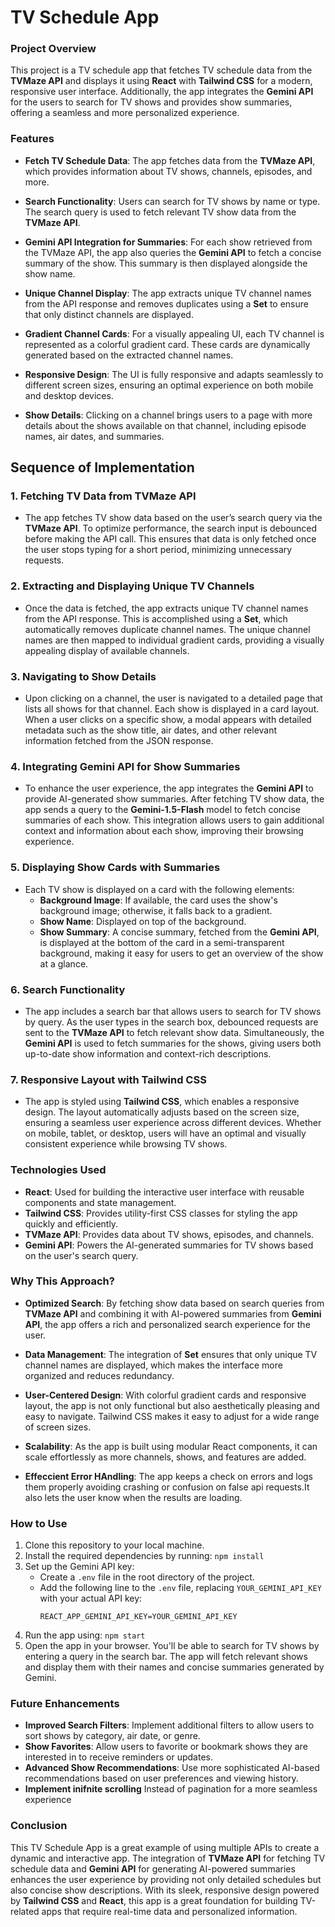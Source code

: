 # TV Schedule App

### Project Overview

This project is a TV schedule app that fetches TV schedule data from the **TVMaze API** and displays it using **React** with **Tailwind CSS** for a modern, responsive user interface. Additionally, the app integrates the **Gemini API** for the users to search for TV shows and provides show summaries, offering a seamless and more personalized experience.

### Features

- **Fetch TV Schedule Data**: The app fetches data from the **TVMaze API**, which provides information about TV shows, channels, episodes, and more.

- **Search Functionality**: Users can search for TV shows by name or type. The search query is used to fetch relevant TV show data from the **TVMaze API**.

- **Gemini API Integration for Summaries**: For each show retrieved from the TVMaze API, the app also queries the **Gemini API** to fetch a concise summary of the show. This summary is then displayed alongside the show name.

- **Unique Channel Display**: The app extracts unique TV channel names from the API response and removes duplicates using a **Set** to ensure that only distinct channels are displayed.

- **Gradient Channel Cards**: For a visually appealing UI, each TV channel is represented as a colorful gradient card. These cards are dynamically generated based on the extracted channel names.

- **Responsive Design**: The UI is fully responsive and adapts seamlessly to different screen sizes, ensuring an optimal experience on both mobile and desktop devices.

- **Show Details**: Clicking on a channel brings users to a page with more details about the shows available on that channel, including episode names, air dates, and summaries.

## Sequence of Implementation

### 1. **Fetching TV Data from TVMaze API**

- The app fetches TV show data based on the user’s search query via the **TVMaze API**. To optimize performance, the search input is debounced before making the API call. This ensures that data is only fetched once the user stops typing for a short period, minimizing unnecessary requests.

### 2. **Extracting and Displaying Unique TV Channels**

- Once the data is fetched, the app extracts unique TV channel names from the API response. This is accomplished using a **Set**, which automatically removes duplicate channel names. The unique channel names are then mapped to individual gradient cards, providing a visually appealing display of available channels.

### 3. **Navigating to Show Details**

- Upon clicking on a channel, the user is navigated to a detailed page that lists all shows for that channel. Each show is displayed in a card layout. When a user clicks on a specific show, a modal appears with detailed metadata such as the show title, air dates, and other relevant information fetched from the JSON response.

### 4. **Integrating Gemini API for Show Summaries**

- To enhance the user experience, the app integrates the **Gemini API** to provide AI-generated show summaries. After fetching TV show data, the app sends a query to the **Gemini-1.5-Flash** model to fetch concise summaries of each show. This integration allows users to gain additional context and information about each show, improving their browsing experience.

### 5. **Displaying Show Cards with Summaries**

- Each TV show is displayed on a card with the following elements:
  - **Background Image**: If available, the card uses the show's background image; otherwise, it falls back to a gradient.
  - **Show Name**: Displayed on top of the background.
  - **Show Summary**: A concise summary, fetched from the **Gemini API**, is displayed at the bottom of the card in a semi-transparent background, making it easy for users to get an overview of the show at a glance.

### 6. **Search Functionality**

- The app includes a search bar that allows users to search for TV shows by query. As the user types in the search box, debounced requests are sent to the **TVMaze API** to fetch relevant show data. Simultaneously, the **Gemini API** is used to fetch summaries for the shows, giving users both up-to-date show information and context-rich descriptions.

### 7. **Responsive Layout with Tailwind CSS**

- The app is styled using **Tailwind CSS**, which enables a responsive design. The layout automatically adjusts based on the screen size, ensuring a seamless user experience across different devices. Whether on mobile, tablet, or desktop, users will have an optimal and visually consistent experience while browsing TV shows.

### Technologies Used

- **React**: Used for building the interactive user interface with reusable components and state management.
- **Tailwind CSS**: Provides utility-first CSS classes for styling the app quickly and efficiently.
- **TVMaze API**: Provides data about TV shows, episodes, and channels.
- **Gemini API**: Powers the AI-generated summaries for TV shows based on the user's search query.

### Why This Approach?

- **Optimized Search**: By fetching show data based on search queries from **TVMaze API** and combining it with AI-powered summaries from **Gemini API**, the app offers a rich and personalized search experience for the user.
- **Data Management**: The integration of **Set** ensures that only unique TV channel names are displayed, which makes the interface more organized and reduces redundancy.
- **User-Centered Design**: With colorful gradient cards and responsive layout, the app is not only functional but also aesthetically pleasing and easy to navigate. Tailwind CSS makes it easy to adjust for a wide range of screen sizes.

- **Scalability**: As the app is built using modular React components, it can scale effortlessly as more channels, shows, and features are added.

- **Effeccient Error HAndling**: The app keeps a check on errors and logs them properly avoiding crashing or confusion on false api requests.It also lets the user know when the results are loading.

### How to Use

1. Clone this repository to your local machine.
2. Install the required dependencies by running: `npm install`
3. Set up the Gemini API key:
   - Create a `.env` file in the root directory of the project.
   - Add the following line to the `.env` file, replacing `YOUR_GEMINI_API_KEY` with your actual API key:
     ```env
     REACT_APP_GEMINI_API_KEY=YOUR_GEMINI_API_KEY
     ```
4. Run the app using: `npm start`
5. Open the app in your browser. You'll be able to search for TV shows by entering a query in the search bar. The app will fetch relevant shows and display them with their names and concise summaries generated by Gemini.

### Future Enhancements

- **Improved Search Filters**: Implement additional filters to allow users to sort shows by category, air date, or genre.
- **Show Favorites**: Allow users to favorite or bookmark shows they are interested in to receive reminders or updates.
- **Advanced Show Recommendations**: Use more sophisticated AI-based recommendations based on user preferences and viewing history.
- **Implement inifnite scrolling** Instead of pagination for a more seamless experience

### Conclusion

This TV Schedule App is a great example of using multiple APIs to create a dynamic and interactive app. The integration of **TVMaze API** for fetching TV schedule data and **Gemini API** for generating AI-powered summaries enhances the user experience by providing not only detailed schedules but also concise show descriptions. With its sleek, responsive design powered by **Tailwind CSS** and **React**, this app is a great foundation for building TV-related apps that require real-time data and personalized information.
